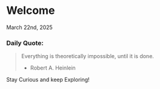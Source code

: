 # Welcome

March 22nd, 2025

### Daily Quote:
> Everything is theoretically impossible, until it is done.
> 	- Robert A. Heinlein

Stay Curious and keep Exploring!
